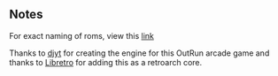 ## Notes

For exact naming of roms, view this [link](https://github.com/djyt/cannonball/blob/master/roms/roms.txt)

Thanks to [djyt](https://github.com/djyt/cannonball) for creating the engine for this OutRun arcade game and thanks to [Libretro](https://github.com/libretro/cannonball) for adding this as a retroarch core.





